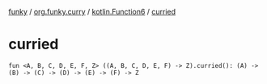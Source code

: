 [funky](../../index.md) / [org.funky.curry](../index.md) / [kotlin.Function6](index.md) / [curried](.)

# curried

`fun <A, B, C, D, E, F, Z> ((A, B, C, D, E, F) -> Z).curried(): (A) -> (B) -> (C) -> (D) -> (E) -> (F) -> Z`